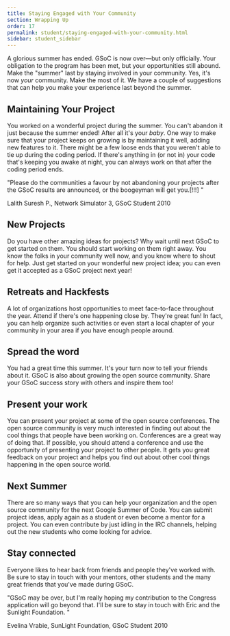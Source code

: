```yaml
---
title: Staying Engaged with Your Community
section: Wrapping Up
order: 17
permalink: student/staying-engaged-with-your-community.html
sidebar: student_sidebar
---
```


A glorious summer has ended. GSoC is now over—but only officially. Your obligation to the program has been met, but your opportunities still abound. Make the "summer" last by staying involved in your community. Yes, it's now *your* community. Make the most of it. We have a couple of suggestions that can help you make your experience last beyond the summer.


## Maintaining Your Project

You worked on a wonderful project during the summer. You can't abandon it just because the summer ended! After all it's your *baby*. One way to make sure that your project keeps on growing is by maintaining it well, adding new features to it. There might be a few loose ends that you weren't able to tie up during the coding period. If there's anything in (or not in) your code that's keeping you awake at night, you can always work on that after the coding period ends.

"Please do the communities a favour by not abandoning your projects after the GSoC results are announced, or the boogeyman will get you.[!!!] "

Lalith Suresh P., Network Simulator 3, GSoC Student 2010


## New Projects

Do you have other amazing ideas for projects? Why wait until next GSoC to get started on them. You should start working on them right away. You know the folks in your community well now, and you know where to shout for help. Just get started on your wonderful new project idea; you can even get it accepted as a GSoC project next year!


## Retreats and Hackfests

A lot of organizations host opportunities to meet face-to-face throughout the year. Attend if there's one happening close by. They're great fun! In fact, you can help organize such activities or even start a local chapter of your community in your area if you have enough people around.


## Spread the word

You had a great time this summer. It's your turn now to tell your friends about it. GSoC is also about growing the open source community. Share your GSoC success story with others and inspire them too!


## Present your work

You can present your project at some of the open source conferences. The open source community is very much interested in finding out about the cool things that people have been working on. Conferences are a great way of doing that. If possible, you should attend a conference and use the opportunity of presenting your project to other people. It gets you great feedback on your project and helps you find out about other cool things happening in the open source world.


## Next Summer

There are so many ways that you can help your organization and the open source community for the next Google Summer of Code. You can submit project ideas, apply again as a student or even become a mentor for a project. You can even contribute by just idling in the IRC channels, helping out the new students who come looking for advice.


## Stay connected

Everyone likes to hear back from friends and people they've worked with. Be sure to stay in touch with your mentors, other students and the many great friends that you've made during GSoC.

"GSoC may be over, but I'm really hoping my contribution to the Congress application will go beyond that. I'll be sure to stay in touch with Eric and the Sunlight Foundation. "

Evelina Vrabie, SunLight Foundation, GSoC Student 2010


